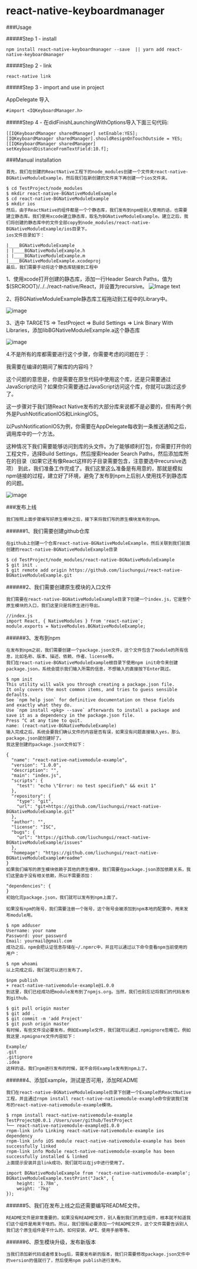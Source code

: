 

# react-native-keyboardmanager


###Usage

#####Step 1 - install
```
npm install react-native-keyboardmanager --save  || yarn add react-native-keyboardmanager
```

#####Step 2 - link
```
react-native link
```

#####Step 3 - import and use in project

AppDelegate 导入
```
#import <IQKeyboardManager.h>
```

#####Step 4 - 在didFinishLaunchingWithOptions导入下面三句代码:
```
[[IQKeyboardManager sharedManager] setEnable:YES];
[IQKeyboardManager sharedManager].shouldResignOnTouchOutside = YES;
[[IQKeyboardManager sharedManager] setKeyboardDistanceFromTextField:10.f];
```

###Manual installation
```
首先，我们在创建的ReactNative工程下的node_modules创建一个文件夹react-native-BGNativeModuleExample，然后我们在新创建的文件夹下再创建一个ios文件夹。

$ cd TestProject/node_modules
$ mkdir react-native-BGNativeModuleExample
$ cd react-native-BGNativeModuleExample
$ mkdir ios
然后，由于ReactNative的组件都是一个个静态库，我们发布到npm给别人使用的话，也需要建立静态库。我们使用xcode建立静态库，取名为BGNativeModuleExample。建立之后，我们将创建的静态库中的文件全部copy到node_modules/react-native-BGNativeModuleExample/ios目录下。
ios文件目录如下：

|____BGNativeModuleExample
| |____BGNativeModuleExample.h
| |____BGNativeModuleExample.m
|____BGNativeModuleExample.xcodeproj
最后，我们需要手动将这个静态库链接到工程中
```
1、使用xcode打开创建的静态库，添加一行Header Search Paths，值为$(SRCROOT)/../../react-native/React，并设置为recursive。
 ![Image text](./image/1.jpg)

2、将BGNativeModuleExample静态库工程拖动到工程中的Library中。

 ![image](./image/2.jpg)

3、选中 TARGETS => TestProject => Build Settings => Link Binary With Libraries，添加libBGNativeModuleExample.a这个静态库

 ![image](./image/3.jpg)


4.不是所有的库都需要进行这个步骤，你需要考虑的问题在于：

我需要在编译的期间了解库的内容吗？

这个问题的意思是，你是需要在原生代码中使用这个库，还是只需要通过JavaScript访问？如果你只需要通过JavaScript访问这个库，你就可以跳过这步了。

这一步骤对于我们随React Native发布的大部分库来说都不是必要的，但有两个例外是PushNotificationIOS和LinkingIOS。

以PushNotificationIOS为例，你需要在AppDelegate每收到一条推送通知之后，调用库中的一个方法。

这种情况下我们需要能够访问到库的头文件。为了能够顺利打包，你需要打开你的工程文件，选择Build Settings，然后搜索Header Search Paths，然后添加库所在的目录（如果它还有像React这样的子目录需要包含，注意要选中recursive选项）
到此，我们准备工作完成了。我们这里这么准备是有用意的，那就是模拟npm链接的过程，建立好了环境，避免了发布到npm上后别人使用找不到静态库的问题。

 ![image](./image/4.jpg)


###发布上线
```
我们按照上面步骤编写好原生模块之后，接下来将我们写的原生模块发布到npm。
```
######1、我们需要创建github仓库
```
在github上创建一个仓库react-native-BGNativeModuleExample，然后关联到我们前面创建的react-native-BGNativeModuleExample目录

$ cd TestProject/node_modules/react-native-BGNativeModuleExample
$ git init .
$ git remote add origin https://github.com/liuchungui/react-native-BGNativeModuleExample.git
```
######2、我们需要创建原生模块的入口文件
```
我们需要在react-native-BGNativeModuleExample目录下创建一个index.js，它是整个原生模块的入口，我们这里只是将原生进行导出。

//index.js
import React, { NativeModules } from 'react-native';
module.exports = NativeModules.BGNativeModuleExample;
```
######3、发布到npm
```
在发布到npm之前，我们需要创建一个package.json文件，这个文件包含了module的所有信息，比如名称、版本、描述、依赖、作者、license等。
我们在react-native-BGNativeModuleExample根目录下使用npm init命令来创建package.json，系统会提示我们输入所需的信息，不想输入的直接按下Enter跳过。

$ npm init
This utility will walk you through creating a package.json file.
It only covers the most common items, and tries to guess sensible defaults.
See `npm help json` for definitive documentation on these fields
and exactly what they do.
Use `npm install <pkg> --save` afterwards to install a package and
save it as a dependency in the package.json file.
Press ^C at any time to quit.
name: (react-native-BGNativeModuleExample)
输入完成之后，系统会要我们确认文件的内容是否有误，如果没有问题直接输入yes，那么package.json就创建好了。
我这里创建的package.json文件如下：

{
  "name": "react-native-nativemodule-example",
  "version": "1.0.0",
  "description": "",
  "main": "index.js",
  "scripts": {
    "test": "echo \"Error: no test specified\" && exit 1"
  },
  "repository": {
    "type": "git",
    "url": "git+https://github.com/liuchungui/react-native-BGNativeModuleExample.git"
  },
  "author": "",
  "license": "ISC",
  "bugs": {
    "url": "https://github.com/liuchungui/react-native-BGNativeModuleExample/issues"
  },
  "homepage": "https://github.com/liuchungui/react-native-BGNativeModuleExample#readme"
}
如果我们编写的原生模块依赖于其他的原生模块，我们需要在package.json添加依赖关系，我们这里由于没有相关依赖，所以不需要添加：

"dependencies": {
}
初始化完package.json，我们就可以发布到npm上面了。

如果没有npm的账号，我们需要注册一个账号，这个账号会被添加到npm本地的配置中，用来发布module用。

$ npm adduser   
Username: your name
Password: your password
Email: yourmail@gmail.com
成功之后，npm会把认证信息存储在~/.npmrc中，并且可以通过以下命令查看npm当前使用的用户：

$ npm whoami
以上完成之后，我们就可以进行发布了。

$npm publish
+ react-native-nativemodule-example@1.0.0
到这里，我们已经成功把module发布到了npmjs.org。当然，我们也别忘记将我们的代码发布到github。

$ git pull origin master
$ git add .
$ git commit -m 'add Project'
$ git push origin master
有时候，有些文件没必要发布，例如Example文件，我们就可以通过.npmignore忽略它。例如我这里.npmignore文件内容如下：

Example/
.git
.gitignore
.idea
这样的话，我们npm进行发布的时候，就不会将Example发布到npm上了。

```
######4、添加Example，测试是否可用，添加README
```
我们在react-native-BGNativeModuleExample目录下创建一个Example的ReactNative工程，并且通过rnpm install react-native-nativemodule-example命令安装我们发布的react-native-nativemodule-example模块。

$ rnpm install react-native-nativemodule-example
TestProject@0.0.1 /Users/user/github/TestProject
└── react-native-nativemodule-example@1.0.0 
rnpm-link info Linking react-native-nativemodule-example ios dependency 
rnpm-link info iOS module react-native-nativemodule-example has been successfully linked 
rnpm-link info Module react-native-nativemodule-example has been successfully installed & linked
上面提示安装并且link成功，我们就可以在js中进行使用了。

import BGNativeModuleExample from 'react-native-nativemodule-example';
BGNativeModuleExample.testPrint("Jack", {
    height: '1.78m',
    weight: '7kg'
});
```
######5、我们在发布上线之后还需要编写README文件。
```
README文件是非常重要的，如果没有README文件，别人看到我们的原生组件，根本就不知道我们这个组件是用来干啥的。所以，我们很有必要添加一个README文件，这个文件需要告诉别人我们这个原生组件是干什么的、如何安装、API、使用手册等等。

```
######6、原生模块升级，发布新版本
```
当我们添加新代码或者修复bug后，需要发布新的版本，我们只需要修改package.json文件中的version的值就行了，然后使用npm publish进行发布。



